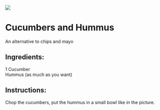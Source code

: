 ![](https://cdn.discordapp.com/attachments/883138437413220412/1015155769181741106/images_4.jpeg)

# Cucumbers and Hummus
An alternative to chips and mayo

## Ingredients:
1 Cucumber \
Hummus (as much as you want)

## Instructions:
Chop the cucumbers, put the hummus in a small bowl like in the picture.
